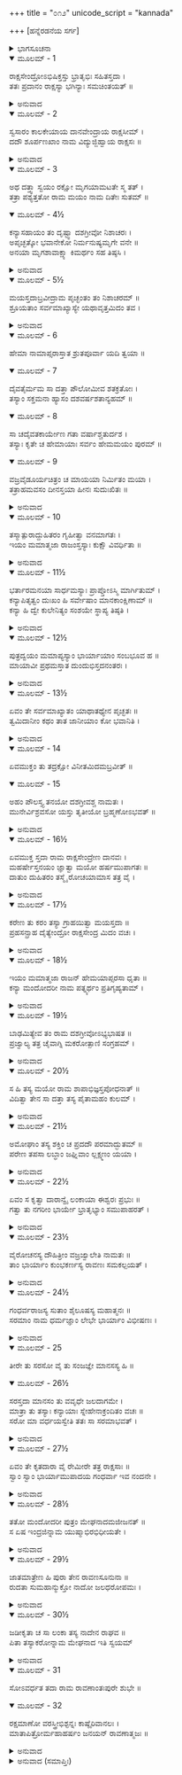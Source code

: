 +++
title = "೦೧೨"
unicode_script = "kannada"

+++
[ಹನ್ನೆರಡನೆಯ ಸರ್ಗ]



<details><summary>ಭಾಗಸೂಚನಾ</summary>

ಶೂರ್ಪಣಖಿ, ರಾವಣಾದಿ ಮೂರು ಸಹೋದರರ ವಿವಾಹ ಮತ್ತು ಮೇಘನಾದನ ಜನ್ಮ
</details>

<details open><summary>ಮೂಲಮ್ - 1</summary>

ರಾಕ್ಷಸೇಂದ್ರೋಽಭಿಷಿಕ್ತಸ್ತು  ಭ್ರಾತೃಭಿಃ ಸಹಿತಸ್ತದಾ ।  
ತತಃ ಪ್ರದಾನಂ ರಾಕ್ಷಸ್ಯಾ  ಭಗಿನ್ಯಾಃ  ಸಮಚಿಂತಯತ್ ॥
</details>

<details><summary>ಅನುವಾದ</summary>

(ಅಗಸ್ತ್ಯರು ಹೇಳುತ್ತಾರೆ - ಶ್ರೀರಾಮಾ !) ರಾಕ್ಷಸೇಶ್ವರ ರಾವಣನು ಪಟ್ಟಾಭಿಷೇಕವಾದ ಬಳಿಕ ಲಂಕಾಪುರಿಯಲ್ಲಿ ಇರತೊಡಗಿದನು. ಆಗ ಸಹೋದರಿ ಶೂರ್ಪಣಖಿಯ ವಿವಾಹದ ಚಿಂತೆ ಉಂಟಾಯಿತು.॥1॥
</details>

<details open><summary>ಮೂಲಮ್ - 2</summary>

ಸ್ವಸಾರಂ ಕಾಲಕೇಯಾಯ ದಾನವೇಂದ್ರಾಯ ರಾಕ್ಷಸೀಮ್ ।  
ದದೌ ಶೂರ್ಪಣಖಾಂ ನಾಮ ವಿದ್ಯುಜ್ಜಿಹ್ವಾಯ ರಾಕ್ಷಸಃ ॥
</details>

<details><summary>ಅನುವಾದ</summary>

ಆ ರಾವಣನು ಕಾಲಕೆಯ ಪುತ್ರ ದಾನವರಾಜ ವಿಜ್ಯುಜ್ದಿಹ್ವನಿಗೆ ತನ್ನ ತಂಗಿಯ ಮದುವೆ ಮಾಡಿಕೊಟ್ಟನು.॥2॥
</details>

<details open><summary>ಮೂಲಮ್ - 3</summary>

ಅಥ ದತ್ತ್ವಾ ಸ್ವಯಂ ರಕ್ಷೋ ಮೃಗಯಾಮಟತೇ ಸ್ಮ ತತ್ ।  
ತತ್ರಾ ಪಶ್ಯತ್ತತೋ ರಾಮ ಮಯಂ ನಾಮ ದಿತೇಃ ಸುತಮ್ ॥
</details>

<details open><summary>ಮೂಲಮ್ - 4½</summary>

ಕನ್ಯಾಸಹಾಯಂ ತಂ ದೃಷ್ಟ್ವಾ ದಶಗ್ರೀವೋ ನಿಶಾಚರಃ ।  
ಅಪೃಚ್ಛತ್ಕೋ ಭವಾನೇಕೋ ನಿರ್ಮನುಷ್ಯಮೃಗೇ ವನೇ ॥  
ಅನಯಾ ಮೃಗಶಾವಾಕ್ಷ್ಯಾ ಕಿಮರ್ಥಂ ಸಹ ತಿಷ್ಠಸಿ ।
</details>

<details><summary>ಅನುವಾದ</summary>

ಶ್ರೀರಾಮಾ! ತಂಗಿಯ ಮದುವೆ ಮಾಡಿ ರಾವಣನು ಒಂದು ದಿನ ಬೇಟೆಗಾಗಿ ಕಾಡಿನಲ್ಲಿ ತಿರುಗಾಡುತ್ತಿದ್ದನು. ಅಲ್ಲಿ ಅವನು ದಿತಿಪುತ್ರ ಮಯನನ್ನು ನೋಡಿದನು. ಅವ ನೊಂದಿಗೆ ಓರ್ವ ಸುಂದರಿ ಕನ್ಯೆಯೂ ಇದ್ದಳು. ಅವನನ್ನು ನೋಡಿ ದಶಗ್ರೀವನು ಕೇಳಿದನು - ನೀವು ಯಾರು? ನಿರ್ಜನ ವನವಾದ ಈ ಶೂನ್ಯವನದಲ್ಲಿ ಅಲೆಯುತ್ತಿರುವೆಯಲ್ಲ! ಈ ಮೃಗನಯನೀ ಕನ್ಯೆಯ ಜೊತೆಗೆ ನೀವು ಇಲ್ಲಿ ಯಾವ ಉದ್ದೇಶದಿಂದ ವಾಸಿಸುತ್ತಿರುವೆ.॥3-4½॥
</details>

<details open><summary>ಮೂಲಮ್ - 5½</summary>

ಮಯಸ್ತದಾಬ್ರವೀದ್ರಾಮ ಪೃಚ್ಛಂತಂ ತಂ ನಿಶಾಚರಮ್ ॥  
ಶ್ರೂಯತಾಂ ಸರ್ವಮಾಖ್ಯಾಸ್ಯೇ ಯಥಾವೃತ್ತಮಿದಂ ತವ ।
</details>

<details><summary>ಅನುವಾದ</summary>

ಶ್ರೀರಾಮಾ! ಹೀಗೆ ಕೇಳಿದ ಆ ನಿಶಾಚರನಲ್ಲಿ ಮಯನು ಹೇಳುತ್ತಾನೆ - ನಾನು ನನ್ನ ಎಲ್ಲ ವೃತ್ತಾಂತವನ್ನು ಯಥಾರ್ಥವಾಗಿ ತಿಳಿಸುತ್ತೇನೆ, ಕೇಳು.॥5½॥
</details>

<details open><summary>ಮೂಲಮ್ - 6</summary>

ಹೇಮಾ ನಾಮಾಪ್ಸರಾಸ್ತಾತ ಶ್ರುತಪೂರ್ವಾ ಯದಿ ತ್ವಯಾ ॥
</details>

<details open><summary>ಮೂಲಮ್ - 7</summary>

ದೈವತೈರ್ಮಮ ಸಾ ದತ್ತಾ ಪೌಲೋಮೀವ ಶತಕ್ರತೋಃ ।  
ತಸ್ಯಾಂ ಸಕ್ತಮನಾ ಹ್ಯಾಸಂ ದಶವರ್ಷಶತಾನ್ಯಹಮ್ ॥
</details>

<details open><summary>ಮೂಲಮ್ - 8</summary>

ಸಾ ಚದೈವತಕಾರ್ಯೇಣ ಗತಾ ವರ್ಷಾಶ್ಚತುರ್ದಶ ।  
ತಸ್ಯಾಃ ಕೃತೇ ಚ ಹೇಮಾಯಾಃ ಸರ್ವಂ ಹೇಮಮಯಂ ಪುರಮ್ ॥
</details>

<details open><summary>ಮೂಲಮ್ - 9</summary>

ವಜ್ರವೈಡೂರ್ಯಚಿತ್ರಂ ಚ ಮಾಯಯಾ ನಿರ್ಮಿತಂ ಮಯಾ ।  
ತತ್ರಾಹಮವಸಂ ದೀನಸ್ತಯಾ ಹೀನಃ ಸುದುಃಖಿತಃ ॥
</details>

<details><summary>ಅನುವಾದ</summary>

ಅಯ್ಯಾ! ಸ್ವರ್ಗದಲಿ ಹೇಮಾ ಎಂಬ ಪ್ರಸಿದ್ಧ ಅಪ್ಸರೆ ಇದ್ದಳೆಂದು, ನೀನು ಹಿಂದೆ ಎಂದಾದರೂ ಕೇಳಿರಬಹುದು. ಪ್ರಲೋಮ ದಾನವನ ಕನ್ಯೆ ಶಚಿಯನ್ನು ದೇವೇಂದ್ರನಿಗೆ ಕೊಟ್ಟಂತೆ, ದೇವತೆಗಳು ಆಕೆಯನ್ನು ನನಗೆ ಅರ್ಪಿಸಿದ್ದರು. ನಾನು ಆಕೆಯಲ್ಲಿ ಆಸಕ್ತನಾಗಿ ಒಂದು ಸಾವಿರವರ್ಷ ಆಕೆಯೊಂದಿಗೆ ಇದ್ದೆ. ಒಂದು ದಿನ ಅವಳು ದೇವತೆಗಳ ಕಾರ್ಯಕ್ಕಾಗಿ ಸ್ವರ್ಗಕ್ಕೆ ಹೋದಳು, ಆಗಿನಿಂದ ಹದಿನಾಲ್ಕು ವರ್ಷ ಕಳೆಯಿತು. ನಾನು ಆ ಹೇಮಳಿಗಾಗಿ ಮಾಯೆಯಿಂದ ಒಂದು ನಗರವನ್ನು ಪೂರ್ಣ ಬಂಗಾರದಿಂದ ನಿರ್ಮಿಸಿದ್ದೆ. ನೀಲ, ವಜ್ರಗಳಿಂದ ಅದು ವಿಚಿತ್ರವಾಗಿ ಶೋಭಿಸುತ್ತಿತ್ತು. ಅದರಲ್ಲೇ ನಾನು ಇಷ್ಟರವರೆಗೆ ಆಕೆಯ ವಿಯೋಗದಿಂದ ಅತ್ಯಂತ ದೀನ, ದುಃಖಿಯಾಗಿ ಇರುತ್ತಿದ್ದೆ.॥6-9॥
</details>

<details open><summary>ಮೂಲಮ್ - 10</summary>

ತಸ್ಮಾತ್ಪುರಾದ್ದುಹಿತರಂ ಗೃಹೀತ್ವಾ ವನಮಾಗತಃ ।  
ಇಯಂ ಮಮಾತ್ಮಜಾ ರಾಜಂಸ್ತಸ್ಯಾಃ ಕುಕ್ಷೌ ವಿವರ್ಧಿತಾ ॥
</details>

<details><summary>ಅನುವಾದ</summary>

ಅದೇ ನಗರದಿಂದ ಈ ಕನ್ಯೆಯೊಂದಿಗೆ ನಾನು ವನಕ್ಕೆ ಬಂದಿದ್ದೇನೆ. ರಾಜನೇ! ಇವಳು ನನ್ನ ಮಗಳು, ಹೇಮಾಳ ಗರ್ಭದಿಂದ ಹುಟ್ಟಿ ನನ್ನಿಂದ ಪಾಲಿಸಲ್ಪಟ್ಟಿರುವಳು.॥10॥
</details>

<details open><summary>ಮೂಲಮ್ - 11½</summary>

ಭರ್ತಾರಮನಯಾ ಸಾರ್ಧಮಸ್ಯಾಃ ಪ್ರಾಪ್ತೋಽಸ್ಮಿ ಮಾರ್ಗಿತುಮ್ ।  
ಕನ್ಯಾಪಿತೃತ್ವಂ ದುಃಖಂ ಹಿ ಸರ್ವೇಷಾಂ ಮಾನಕಾಂಕ್ಷಿಣಾಮ್ ॥  
ಕನ್ಯಾ ಹಿ ದ್ವೇ ಕುಲೇನಿತ್ಯಂ ಸಂಶಯೇ ಸ್ಥಾಪ್ಯ ತಿಷ್ಠತಿ ।
</details>

<details><summary>ಅನುವಾದ</summary>

ಈಕೆಯೊಂದಿಗೆ ಇವಳಿಗೆ ಯೋಗ್ಯಪತಿಯನ್ನು ಹುಡುಕುತ್ತಾ ಬಂದಿರುವೆನು. ಸಾಮಾನ್ಯವಾಗಿ ಕನ್ಯಾಪಿತೃತ್ವ ಕಷ್ಟಕಾರಕವಾಗಿರುತ್ತದೆ. (ಏಕೆಂದರೆ ಕನ್ಯೆಯ ತಂದೆಯು ಬೇರೆಯವರ ಮುಂದೆ ತಲೆಬಾಗಬೇಕಾಗುತ್ತದೆ) ಕನ್ಯೆಯು ಸದಾ ಎರಡು ಕುಲಗಳನ್ನು ಸಂಶಯದಲ್ಲೆ ಹಾಕುವಳು.॥11½॥
</details>

<details open><summary>ಮೂಲಮ್ - 12½</summary>

ಪುತ್ರದ್ವಯಂ ಮಮಾಪ್ಯಸ್ಯಾಂ ಭಾರ್ಯಾಯಾಂ ಸಂಬಭೂವ ಹ ॥  
ಮಾಯಾವೀ ಪ್ರಥಮಸ್ತಾತ ದುಂದುಭಿಸ್ತದನಂತರಃ ।
</details>

<details><summary>ಅನುವಾದ</summary>

ಅಯ್ಯಾ! ನನ್ನ ಭಾರ್ಯೆ ಹೇಮಾಳಿಂದ ಮಾಯಾವೀ ಮತ್ತು ದುಂದುಭಿ ಎಂಬ ಇಬ್ಬರು ಗಂಡುಮಕ್ಕಳೂ ಹುಟ್ಟಿರುವರು.॥12½॥
</details>

<details open><summary>ಮೂಲಮ್ - 13½</summary>

ಏವಂ ತೇ ಸರ್ವಮಾಖ್ಯಾತಂ ಯಾಥಾತಥ್ಯೇನ ಪೃಚ್ಛತಃ ॥  
ತ್ವಮಿದಾನೀಂ ಕಥಂ ತಾತ ಜಾನೀಯಾಂ ಕೋ ಭವಾನಿತಿ ।
</details>

<details><summary>ಅನುವಾದ</summary>

ಅಯ್ಯಾ! ನೀನು ಕೇಳಿದ್ದರಿಂದ ನನ್ನ ಎಲ್ಲ ವೃತ್ತಾಂತವನ್ನು ಯಥಾರ್ಥವಾಗಿ ತಿಳಿಸಿದ್ದೇನೆ. ನೀನು ಯಾರು? ಎಂದು ತಿಳಿಯಲು ನಾನು ಬಯಸುತ್ತೇನೆ.॥13½॥
</details>

<details open><summary>ಮೂಲಮ್ - 14</summary>

ಏವಮುಕ್ತಂ ತು ತದ್ರಕ್ಷೋ ವಿನೀತಮಿದಮಬ್ರವೀತ್ ॥
</details>

<details open><summary>ಮೂಲಮ್ - 15</summary>

ಅಹಂ ಪೌಲಸ್ತ್ಯ ತನಯೋ ದಶಗ್ರೀವಶ್ಚ ನಾಮತಃ ।  
ಮುನೇರ್ವಿಶ್ರವಸೋ ಯಸ್ತು ತೃತೀಯೋ ಬ್ರಹ್ಮಣೋಽಭವತ್ ॥
</details>

<details><summary>ಅನುವಾದ</summary>

ಮಯಾಸುರನು ಹೀಗೆ ಕೇಳಿದಾಗ ರಾವಣನು ವಿನೀತವಾಗಿ ಹೇಳಿದನು - ನಾನು ಪುಲಸ್ತ್ಯನ ಪುತ್ರ ವಿಶ್ರವಸ್ಸುವಿನ ಮಗನಾಗಿದ್ದೇನೆ. ವಿಶ್ರವಸ್ಸುವಿನಿಂದ ಹುಟ್ಟಿದ ನಾನು ಬ್ರಹ್ಮದೇವರಿಂದ ಮೂರನೆಯವನಾಗಿದ್ದೇನೆ. ನನ್ನ ಹೆಸರು ರಾವಣನೆಂದು.॥14-15॥
</details>

<details open><summary>ಮೂಲಮ್ - 16½</summary>

ಏವಮುಕ್ತ ಸ್ತದಾ ರಾಮ ರಾಕ್ಷಸೇಂದ್ರೇಣ ದಾನವಃ ।  
ಮಹರ್ಷೇಸ್ತನಯಂ ಜ್ಞಾತ್ವಾ ಮಯೋ ಹರ್ಷಮುಪಾಗತಃ ॥  
ದಾತುಂ ದುಹಿತರಂ ತಸ್ಮೈ ರೋಚಯಾಮಾಸ ತತ್ರ ವೈ ।
</details>

<details><summary>ಅನುವಾದ</summary>

ಶ್ರೀರಾಮಾ! ರಾಕ್ಷಸೇಶ್ವರನು ಹೀಗೆ ಹೇಳಿದಾಗ ದಾನವ ಮಯನು ಮಹರ್ಷಿ ವಿಶ್ರವಸ್ಸುವಿನ ಆ ಪುತ್ರನ ಪರಿಚಯ ಪಡೆದು ಬಹಳ ಸಂತೋಷಗೊಂಡು ತನ್ನ ಮಗಳ ಮದುವೆಯನ್ನು ಆತನೊಂದಿಗೆ ಮಾಡಿಕೊಡಲು ಇಚ್ಛಿಸಿದನು.॥16½॥
</details>

<details open><summary>ಮೂಲಮ್ - 17½</summary>

ಕರೇಣ ತು ಕರಂ ತಸ್ಯಾ ಗ್ರಾಹಯಿತ್ವಾ ಮಯಸ್ತದಾ ॥  
ಪ್ರಹಸನ್ಪ್ರಾಹ ದೈತ್ಯೇಂದ್ರೋ ರಾಕ್ಷಸೇಂದ್ರ ಮಿದಂ ವಚಃ ।
</details>

<details><summary>ಅನುವಾದ</summary>

ಬಳಿಕ ದೈತ್ಯರಾಜ ಮಯನು ತನ್ನ ಪುತ್ರಿಯ ಕೈಯನ್ನು ರಾವಣನ ಕೈಯಲ್ಲಿಟ್ಟುಕೊಟ್ಟು ನಗುತ್ತಾ ಆ ರಾಕ್ಷಸ ರಾಜನಲ್ಲಿ ಇಂತೆಂದನು.॥17½॥
</details>

<details open><summary>ಮೂಲಮ್ - 18½</summary>

ಇಯಂ ಮಮಾತ್ಮಜಾ ರಾಜನ್ ಹೇಮಯಾಪ್ಸರಸಾ ಧೃತಾ ॥  
ಕನ್ಯಾ ಮಂದೋದರೀ ನಾಮ ಪತ್ನ್ಯರ್ಥಂ ಪ್ರತಿಗೃಹ್ಯತಾಮ್ ।
</details>

<details><summary>ಅನುವಾದ</summary>

ರಾಜನೇ! ಅಪ್ಸರೆಯ ಗರ್ಭದಲ್ಲಿ ಧರಿಸಿದ ಈಕೆ ನನ್ನ ಮಗಳಾಗಿದ್ದಾಳೆ. ಇವಳ ಹೆಸರು ಮಂಡೋದರೀ. ಈಕೆಯನ್ನು ನೀನು ತನ್ನ ಪತ್ನಿಯಾಗಿಸಿ ಸ್ವೀಕರಿಸು.॥18½॥
</details>

<details open><summary>ಮೂಲಮ್ - 19½</summary>

ಬಾಢಮಿತ್ಯೇವ ತಂ ರಾಮ ದಶಗ್ರೀವೋಽಭ್ಯಭಾಷತ ॥  
ಪ್ರಜ್ವಾಲ್ಯ ತತ್ರ ಚೈವಾಗ್ನಿ ಮಕರೋತ್ಪಾಣಿ ಸಂಗ್ರಹಮ್ ।
</details>

<details><summary>ಅನುವಾದ</summary>

ಶ್ರೀರಾಮಾ! ಆಗ ದಶಗ್ರೀವನು ‘ಹಾಗೇ ಆಗಲಿ’ ಎಂದು ಹೇಳಿ ಮಯಾಸುರನ ಮಾತನ್ನು ಒಪ್ಪಿಕೊಂಡನು. ಮತ್ತೆ ಅಲ್ಲಿ ಅಗ್ನಿಯನ್ನು ಸ್ಥಾಪಿಸಿ ಮಂದೊದರಿಯ ಪಾಣಿಗ್ರಹಣ ಮಾಡಿದನು.॥19½॥
</details>

<details open><summary>ಮೂಲಮ್ - 20½</summary>

ಸ ಹಿ ತಸ್ಯ ಮಯೋ ರಾಮ ಶಾಪಾಭಿಜ್ಞಸ್ತಪೋಧನಾತ್ ॥  
ವಿದಿತ್ವಾ ತೇನ ಸಾ ದತ್ತಾ ತಸ್ಯ ಪೈತಾಮಹಂ ಕುಲಮ್ ।
</details>

<details><summary>ಅನುವಾದ</summary>

ರಘುನಂದನ ! ತಪೋಧನ ವಿಶ್ರವಸನಿಂದ ರಾವಣನಿಗೆ ಕ್ರೂರಪ್ರಕೃತಿಯವನಾಗು ಎಂದು ಶಪಿಸಿದ್ದುದು ಮಯಾಸುರ ತಿಳಿದಿದ್ದ; ಆದರೂ ರಾವಣನು ಬ್ರಹ್ಮದೇವರ ಕುಲದ ಬಾಲಕನೆಂದು ಅವನಿಗೆ ತನ್ನ ಕನ್ಯೆಯನ್ನು ಕೊಟ್ಟಿದ್ದನು.॥20½॥
</details>

<details open><summary>ಮೂಲಮ್ - 21½</summary>

ಅಮೋಘಾಂ ತಸ್ಯ ಶಕ್ತಿಂ ಚ ಪ್ರದದೌ ಪರಮಾದ್ಭುತಮ್ ॥  
ಪರೇಣ ತಪಸಾ ಲಬ್ಧಾಂ ಜಘ್ನಿವಾಂ ಲ್ಲಕ್ಷ್ಮಣಂ ಯಯಾ ।
</details>

<details><summary>ಅನುವಾದ</summary>

ಜೊತೆಗೆ ಉತ್ತಮ ತಪಸ್ಸಿನಿಂದ ಪ್ರಾಪ್ತವಾದ ಒಂದು ಪರಮಾದ್ಭುತ ಅಮೋಘ ಶಕ್ತಿಯನ್ನು ಪಡೆದಿದ್ದನು. ಅದರಿಂದ ರಾವಣನು ಲಕ್ಷ್ಮಣನನ್ನು ಗಾಯಗೊಳಿಸಿದ್ದನು.॥21½॥
</details>

<details open><summary>ಮೂಲಮ್ - 22½</summary>

ಏವಂ ಸ ಕೃತ್ವಾ ದಾರಾನ್ವೈ ಲಂಕಾಯಾ ಈಶ್ವರಃ ಪ್ರಭುಃ ॥  
ಗತ್ವಾ ತು ನಗರೀಂ ಭಾರ್ಯೇ ಭ್ರಾತೃಭ್ಯಾಂ ಸಮುಪಾಹರತ್ ।
</details>

<details><summary>ಅನುವಾದ</summary>

ಹೀಗೆ ವಿವಾಹ ಮಾಡಿಕೊಂಡು ಪ್ರಭಾವಶಾಲೀ ಲಂಕೇಶ್ವರ ರಾವಣನು ಲಂಕೆಗೆ ತೆರಳಿ, ತನ್ನ ಇಬ್ಬರೂ ತಮ್ಮಂದಿರಿಗೆ ಮದುವೆ ಮಾಡಿ ಇಬ್ಬರೂ ಪತ್ನಿಯರನ್ನು ಕರೆದುಕೊಂಡು ಬಂದನು.॥22½॥
</details>

<details open><summary>ಮೂಲಮ್ - 23½</summary>

ವೈರೋಚನಸ್ಯ ದೌಹಿತ್ರೀಂ ವಜ್ರಜ್ವಾಲೇತಿ ನಾಮತಃ ॥  
ತಾಂ ಭಾರ್ಯಾಂ ಕುಂಭಕರ್ಣಸ್ಯ ರಾವಣಃ ಸಮಕಲ್ಪಯತ್ ।
</details>

<details><summary>ಅನುವಾದ</summary>

ವಿರೋಚನಕುಮಾರ ಬಲಿಯ ಮೊಮ್ಮಗಳು ವಜ್ರಜ್ವಾಲಾ ಎಂಬುವಳನ್ನು ಕುಂಭಕರ್ಣನಿಗಾಗಿ ಪತ್ನಿಯಾಗಿಸಿದನು.॥23½॥
</details>

<details open><summary>ಮೂಲಮ್ - 24½</summary>

ಗಂಧರ್ವರಾಜಸ್ಯ ಸುತಾಂ ಶೈಲೂಷಸ್ಯ ಮಹಾತ್ಮನಃ ॥  
ಸರಮಾಂ ನಾಮ ಧರ್ಮಜ್ಞಾಂ ಲೇಭೇ ಭಾರ್ಯಾಂ ವಿಭೀಷಣಃ ।
</details>

<details><summary>ಅನುವಾದ</summary>

ಗಂಧರ್ವರಾಜ ಮಹಾತ್ಮಾ ಶೈಲೂಷನ ಕನ್ಯೆ ಸರಮೆಯನ್ನು ಧರ್ಮಜ್ಞನಾದ ವಿಭೀಷಣನಿಗೆ ಮದುವೆ ಮಾಡಿದನು.॥24½॥
</details>

<details open><summary>ಮೂಲಮ್ - 25</summary>

ತೀರೇ ತು ಸರಸೋ ವೈ ತು ಸಂಜಜ್ಞೇ ಮಾನಸಸ್ಯ ಹಿ ॥
</details>

<details open><summary>ಮೂಲಮ್ - 26½</summary>

ಸರಸ್ತದಾ ಮಾನಸಂ ತು ವವೃಧೇ ಜಲದಾಗಮೇ ।  
ಮಾತ್ರಾ ತು ತಸ್ಯಾಃ ಕನ್ಯಾಯಾಃ ಸ್ನೇಹೇನಾಕ್ರಂದಿತಂ ವಚಃ ॥  
ಸರೋ ಮಾ ವರ್ಧಯಸ್ವೇತಿ ತತಃ ಸಾ ಸರಮಾಭವತ್ ।
</details>

<details><summary>ಅನುವಾದ</summary>

ಆ ಸರಮೆಯು ಮಾನಸ ಸರೋವರದ ತೀರದಲ್ಲಿ ಹುಟ್ಟಿದ್ದಳು. ಅವಳು ಹುಟ್ಟುವಾಗ ವರ್ಷಾಋತುವಿ ನಿಂದಾಗಿ ಮಾನಸ ಸರೋವರ ಉಕ್ಕತೊಡಗಿತು. ಆಗ ಈ ಕನ್ಯೆಯ ತಾಯಿ ಸರೋವರದಲ್ಲಿ ಬೇಡಿಕೊಂಡಳು - ‘ಸರೋಮಾ ವರ್ಧಯಸ್ವ’ (ಹೇ ಸರೋವರವೇ ! ನೀನು ಬೆಳೆಯಬೇಡ) ಎಂದು ಹೇಳಬೇಕಾಗಿತ್ತು, ಆದರೆ ಗಾಬರಿಯಿಂದ ‘ಸರಃ ಮಾ’ ಎಂದು ಹೇಳಿದಳು. ಅದರಿಂದ ಆ ಕನ್ಯೆಯ ಹೆಸರು ಸರಮಾ ಎಂದಾಯಿತು.॥25-26½॥
</details>

<details open><summary>ಮೂಲಮ್ - 27½</summary>

ಏವಂ ತೇ ಕೃತದಾರಾ ವೈ ರೇಮೀರೇ ತತ್ರ ರಾಕ್ಷಸಾಃ ॥  
ಸ್ವಾಂ ಸ್ವಾಂ ಭಾರ್ಯಾಮುಪಾದಯ ಗಂಧರ್ವಾ ಇವ ನಂದನೇ ।
</details>

<details><summary>ಅನುವಾದ</summary>

ಹೀಗೆ ಆ ಮೂವರೂ ರಾಕ್ಷಸರು ವಿವಾಹಿತರಾಗಿ ತಮ್ಮ- ತಮ್ಮ ಪತ್ನಿಯರೊಂದಿಗೆ ನಂದನವನದಲ್ಲಿ ವಿಹರಿಸುವ ಗಂಧರ್ವರಂತೆ ಲಂಕೆಯಲ್ಲಿ ರಮಿಸತೊಡಗಿದರು.॥27½॥
</details>

<details open><summary>ಮೂಲಮ್ - 28½</summary>

ತತೋ ಮಂದೋದರೀ ಪುತ್ರಂ ಮೇಘನಾದಮಜೀಜನತ್ ॥  
ಸ ಏಷ ಇಂದ್ರಜಿನ್ನಾಮ ಯುಷ್ಮಾಭಿರಭಿಧೀಯತೇ ।
</details>

<details><summary>ಅನುವಾದ</summary>

ಅನಂತರ ಕೆಲ ಕಾಲದಲ್ಲಿ ಮಂದೋದರಿಯು ಮೇಘನಾದನಿಗೆ ಜನ್ಮವಿತ್ತಳು, ಅವನನ್ನು ಜನರು ಇಂದ್ರಜಿತು ಎಂದೂ ಕರೆಯುತ್ತಿದ್ದರು.॥28½॥
</details>

<details open><summary>ಮೂಲಮ್ - 29½</summary>

ಜಾತಮಾತ್ರೇಣ ಹಿ ಪುರಾ ತೇನ ರಾವಣಸೂನುನಾ ॥  
ರುದತಾ ಸುಮಹಾನ್ಮುಕ್ತೋ ನಾದೋ ಜಲಧರೋಪಮಃ ।
</details>

<details><summary>ಅನುವಾದ</summary>

ಆ ರಾವಣಪುತ್ರನು ಹುಟ್ಟುತ್ತಲೇ ಅಳುವಾಗ ಮೇಘದಂತೆ ಗಂಭೀರ ನಾದ ಮಾಡಿದ್ದನು.॥29½॥
</details>

<details open><summary>ಮೂಲಮ್ - 30½</summary>

ಜಡೀಕೃತಾ ಚ ಸಾ ಲಂಕಾ ತಸ್ಯ ನಾದೇನ ರಾಘವ ॥  
ಪಿತಾ ತಸ್ಯಾಕರೋನ್ನಾಮ ಮೇಘನಾದ ಇತಿ ಸ್ವಯಮ್
</details>

<details><summary>ಅನುವಾದ</summary>

ರಘುನಂದನ! ಆ ಮೇಘದಂತಹ ನಾದದಿಂದ ಇಡೀ ಲಂಕೆ ಜಡದಂತೆ ಸ್ಥಬ್ದವಾಗಿತ್ತು; ಅದರಿಂದ ರಾವಣನೇ ಸ್ವತಃ ಅವನ ಹೆಸರು ಮೇಘನಾದನೆಂದು ಇಟ್ಟನು.॥30½॥
</details>

<details open><summary>ಮೂಲಮ್ - 31</summary>

ಸೋಽವರ್ಧತ ತದಾ ರಾಮ ರಾವಣಾಂತಃಪುರೇ ಶುಭೇ ॥
</details>

<details open><summary>ಮೂಲಮ್ - 32</summary>

ರಕ್ಷಮಾಣೋ ವರಸ್ತ್ರೀಭಿಶ್ಫನ್ನಃ ಕಾಷ್ಠೈರಿವಾನಲಃ ।  
ಮಾತಾಪಿತ್ರೋರ್ಮಹಾಹರ್ಷಂ ಜನಯನ್ ರಾವಣಾತ್ಮಜಃ ॥
</details>

<details><summary>ಅನುವಾದ</summary>

ಶ್ರೀರಾಮಾ! ಆಗ ಆ ರಾವಣ ಕುಮಾರನು ರಾವಣನ ಸುಂದರ ಅಂತಃಪುರದಲ್ಲಿ ತಂದೆ-ತಾಯಿಯರಿಗೆ ಹರ್ಷವನ್ನುಂಟು ಮಾಡುತ್ತಾ ಶ್ರೇಷ್ಠನಾರಿಯರಿಂದ ಸುರಕ್ಷಿತನಾಗಿ ಕಟ್ಟಿಗೆಯಲ್ಲಿ ಅಡಗಿದ ಬೆಂಕಿಯಂತೆ ಬೆಳೆದನು.॥31-32॥
</details>

<details><summary>ಅನುವಾದ (ಸಮಾಪ್ತಿಃ)</summary>

ಶ್ರೀವಾಲ್ಮೀಕಿ ವಿರಚಿತ ಆರ್ಷರಾಮಾಯಣ ಆದಿಕಾವ್ಯದ ಉತ್ತರ ಕಾಂಡದಲ್ಲಿ ಹನ್ನೆರಡನೆಯ ಸರ್ಗ ಪೂರ್ಣವಾಯಿತು. ॥12॥
</details>
